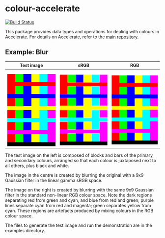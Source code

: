 colour-accelerate
=================

[![Build Status](https://travis-ci.org/tmcdonell/colour-accelerate.svg?branch=master)](https://travis-ci.org/tmcdonell/colour-accelerate)

This package provides data types and operations for dealing with colours in
Accelerate. For details on Accelerate, refer to the [main
repository](https://github.com/AccelerateHS/accelerate).


Example: Blur
-------------

| Test image | sRGB | RGB |
|:----------:|:----:|:---:|
| ![Test image][blocks] | ![sRGB linear][blur_srgb] | ![RGB non-linear][blur_rgb] |

The test image on the left is composed of blocks and bars of the primary and
secondary colours, arranged so that each colour is juxtaposed next to all
others, plus black and white.

The image in the centre is created by blurring the original with a 9x9 Gaussian
filter in the linear gamma sRGB space.

The image on the right is created by blurring with the same 9x9 Gaussian filter
in the standard non-linear RGB colour space. Note the dark regions separating
red from green and cyan, and blue from red and green; purple lines separate cyan
from red and magenta; green separates yellow from cyan. These regions are
artefacts produced by mixing colours in the RGB colour space.

The files to generate the test image and run the demonstration are in the
examples directory.


[blocks]:     https://github.com/tmcdonell/colour-accelerate/raw/master/samples/blocks.bmp
[blur_srgb]:  https://github.com/tmcdonell/colour-accelerate/raw/master/samples/blur_srgb.bmp
[blur_rgb]:   https://github.com/tmcdonell/colour-accelerate/raw/master/samples/blur_rgb.bmp
